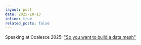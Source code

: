 ```yaml
---
layout: post
date: 2025-10-13
inline: true
related_posts: false
---
```


Speaking at Coalesce 2025: ["So you want to build a data mesh"](https://coalesce.getdbt.com/event/21662b38-2c17-4c10-9dd7-964fd652ab44/agenda?session=5a12cce0-7f5c-4ac2-a55d-0217e16636c8&shareLink=true)